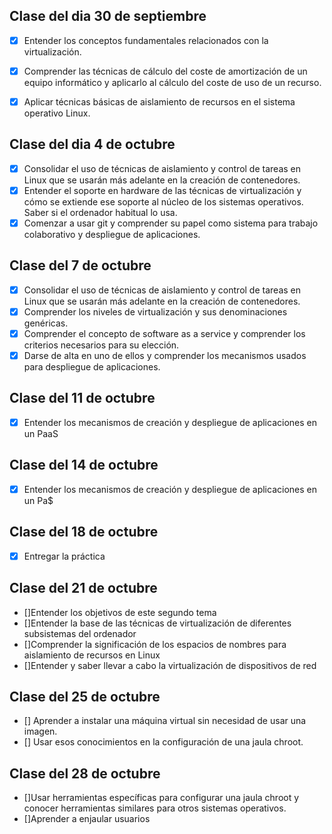 Clase del dia 30 de septiembre
---
* [x] Entender los conceptos fundamentales relacionados con la virtualización.
* [x] Comprender las técnicas de cálculo del coste de amortización de un equipo informático y aplicarlo al cálculo del coste de uso de un recurso.
* [x] Aplicar técnicas básicas de aislamiento de recursos en el sistema operativo Linux.


Clase del dia 4 de octubre
---

* [x] Consolidar el uso de técnicas de aislamiento y control de tareas en Linux que se usarán más adelante en la creación de contenedores.
* [x] Entender el soporte en hardware de las técnicas de virtualización y cómo se extiende ese soporte al núcleo de los sistemas operativos. Saber si el ordenador habitual lo usa.
* [x] Comenzar a usar git y comprender su papel como sistema para trabajo colaborativo y despliegue de aplicaciones.

Clase del 7 de octubre
---

* [x] Consolidar el uso de técnicas de aislamiento y control de tareas en Linux que se usarán más adelante en la creación de contenedores.
* [x] Comprender los niveles de virtualización y sus denominaciones genéricas.
* [x] Comprender el concepto de software as a service y comprender los criterios necesarios para su elección.
* [x] Darse de alta en uno de ellos y comprender los mecanismos usados para despliegue de aplicaciones.

Clase del 11 de octubre
---

* [x] Entender los mecanismos de creación y despliegue de aplicaciones en un PaaS

Clase del 14 de octubre
---

* [x] Entender los mecanismos de creación y despliegue de aplicaciones en un Pa$

Clase del 18 de octubre
---

* [x] Entregar la práctica

Clase del 21 de octubre
---

* []Entender los objetivos de este segundo tema
* []Entender la base de las técnicas de virtualización de diferentes subsistemas del ordenador
* []Comprender la significación de los espacios de nombres para aislamiento de recursos en Linux
* []Entender y saber llevar a cabo la virtualización de dispositivos de red

Clase del 25 de octubre
---
* [] Aprender a instalar una máquina virtual sin necesidad de usar una imagen.
* [] Usar esos conocimientos en la configuración de una jaula chroot.

Clase del 28 de octubre
---

* []Usar herramientas específicas para configurar una jaula chroot y conocer herramientas similares para otros sistemas operativos.
* []Aprender a enjaular usuarios



